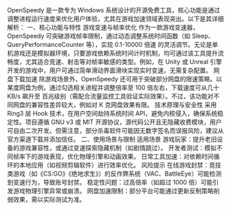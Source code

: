 OpenSpeedy 是一款专为 Windows 系统设计的开源免费工具，核心功能是通过调整进程运行速度来优化用户体验，尤其在游戏加速领域表现突出。以下是其详细解析：
一、核心功能与特性
游戏变速与帧率优化
作为一款游戏变速器，OpenSpeedy 可突破游戏帧率限制，通过动态调整系统时间函数（如 Sleep、QueryPerformanceCounter 等），实现 0.1-10000 倍速 的灵活调节。无论是单机游戏还是模拟器环境，只要游戏依赖系统时间计时机制，均可通过该工具提升流畅度，尤其适合竞速、射击等对帧率敏感的类型。例如，在 Unity 或 Unreal 引擎开发的游戏中，用户可通过简单滑动界面滑块实现实时变速，无需复杂配置。
网盘下载加速
除游戏场景外，OpenSpeedy 还可用于突破部分网盘的限速策略。以某度网盘为例，通过勾选相关进程并调整倍率至 100 倍左右，下载速度可从几十 KB/s 飙升至 百兆级别（需配合流量监控工具验证实际效果）。不过，该功能对不同网盘的兼容性差异较大，例如对 K 克网盘效果有限。
技术原理与安全性
采用 Ring3 层 Hook 技术，在用户空间劫持系统时间 API，避免内核侵入，确保系统稳定性。项目遵循 GNU v3 或 MIT 开源协议，源代码公开且无隐藏收费模块，用户可自由二次开发。但需注意，部分杀毒软件可能因无数字签名而误报风险，建议从官方渠道下载并添加信任。
二、使用场景与限制
适用场景
游戏玩家：提升老旧设备的游戏兼容性，或通过变速探索隐藏机制（如剧情跳过）。
开发者测试：模拟不同帧率下的游戏表现，优化物理引擎和动画效果。
日常工具加速：对依赖时间循环的本地应用（如视频剪辑软件）进行效率优化。
风险提示
在线游戏封禁：竞技类游戏（如《CS:GO》《绝地求生》）的反作弊系统（VAC、BattleEye）可能检测到变速行为，导致账号封禁。
稳定性问题：过高倍率（如超过 1000 倍）可能引发游戏物理引擎异常或崩溃。
网盘加速限制：部分平台可能通过更新反制策略削弱效果，需以实际测试为准。
